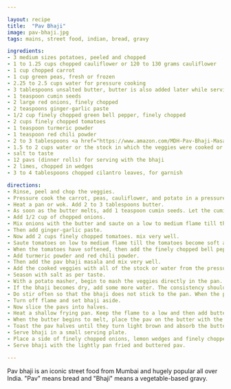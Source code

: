 ```yaml
---

layout: recipe
title:  "Pav Bhaji"
image: pav-bhaji.jpg
tags: mains, street food, indian, bread, gravy

ingredients:
- 3 medium sizes potatoes, peeled and chopped
- 1 to 1.25 cups chopped cauliflower or 120 to 130 grams cauliflower
- 1 cup chopped carrot
- 1 cup green peas, fresh or frozen
- 2.25 to 2.5 cups water for pressure cooking
- 3 tablespoons unsalted butter, butter is also added later while serving, you can add upto 5 to 6 tablespoons of butter too for a richer version
- 1 teaspoon cumin seeds
- 2 large red onions, finely chopped
- 2 teaspoons ginger-garlic paste 
- 1/2 cup finely chopped green bell pepper, finely chopped
- 2 cups finely chopped tomatoes
- 1 teaspoon turmeric powder
- 1 teaspoon red chili powder  
- 2 to 3 tablespoons <a href="https://www.amazon.com/MDH-Pav-Bhaji-Masala-100g/dp/B00303RXJU">pav bhaji masala</a>, add as required
- 1.5 to 2 cups water or the stock in which the veggies were cooked or add as required
- salt to taste
- 12 pavs (dinner rolls) for serving with the bhaji
- 2 limes, chopped in wedges
- 3 to 4 tablespoons chopped cilantro leaves, for garnish

directions:
- Rinse, peel and chop the veggies.
- Pressure cook the carrot, peas, cauliflower, and potato in a pressure cooker or instant pot, or for about 20 minutes on medium flame.
- Heat a pan or wok. Add 2 to 3 tablespoons butter. 
- As soon as the butter melts, add 1 teaspoon cumin seeds. Let the cumin seeds crackle and change color.
- Add 1/2 cup of chopped onions.
- Mix onions with the butter and saute on a low to medium flame till the onions translucent.
- Then add ginger-garlic paste. 
- Now add 2 cups finely chopped tomatoes. mix very well.
- Saute tomatoes on low to medium flame till the tomatoes become soft and mushy and you see butter releasing from the sides. This takes about 6 to 7 minutes on a low to medium flame. If the tomatoes start sticking to the pan, then add some water and mix well.
- When the tomatoes have softened, then add the finely chopped bell pepper. Saute for 2 to 3 minutes. If the mixture starts sticking to the pan, add some water. You don’t need to cook the capsicum till very soft. A little crunch is alright.
- Add turmeric powder and red chili powder.
- Then add the pav bhaji masala and mix very well.
- Add the cooked veggies with all of the stock or water from the pressure cooker in which the veggies were cooked; mix very well.
- Season with salt as per taste.
- With a potato masher, begin to mash the veggies directly in the pan.
- If the bhaji becomes dry, add some more water. The consistency should be neither very thick nor watery.
- Do stir often so that the bhaji does not stick to the pan. When the pav bhaji simmers to the desired consistency, check the taste. Add salt, pav bhaji masala, red chili powder, or butter if required.
- Turn off flame and set bhaji aside.
- Now slice the pavs into halves.
- Heat a shallow frying pan. Keep the flame to a low and then add butter.
- When the butter begins to melt, place the pav on the butter with the white side face down on the pan.
- Toast the pav halves until they turn light brown and absorb the butter; set aside.
- Serve bhaji in a small serving plate. 
- Place a side of finely chopped onions, lemon wedges and finely chopped coriander leaves. You could also garnish the bhaji directly with onions, coriander leaves, and lime juice.
- Serve bhaji with the lightly pan fried and buttered pav. 

---
```

Pav bhaji is an iconic street food from Mumbai and hugely popular all over India. "Pav" means bread and "Bhaji" means a  vegetable-based gravy.